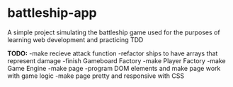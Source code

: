 # battleship-app
A simple project simulating the battleship game used for the purposes of learning web development and practicing TDD

**TODO:**
-make recieve attack function
-refactor ships to have arrays that represent damage
-finish Gameboard Factory
-make Player Factory
-make Game Engine
-make page
-program DOM elements and make page work with game logic
-make page pretty and responsive with CSS


